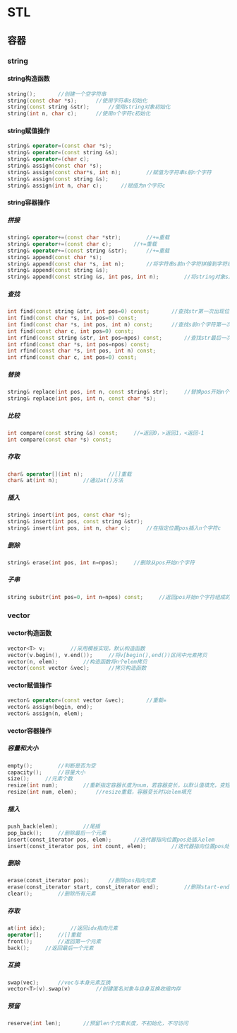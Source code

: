 # STL

## 容器

### string

#### string构造函数

```c++
string();		//创建一个空字符串
string(const char *s);		//使用字符串s初始化
string(const string &str);		//使用string对象初始化
string(int n, char c);		//使用n个字符c初始化
```



#### string赋值操作

```c++
string& operator=(const char *s);
string& operator=(const string &s);
string& operator=(char c);
string& assign(const char *s);
string& assign(const char*s, int n);		//赋值为字符串s前n个字符
string& assign(const string &s);
string& assign(int n, char c);		//赋值为n个字符c
```



#### string容器操作

##### 拼接

```c++
string& operator+=(const char *str);		//+=重载
string& operator+=(const char c);		//+=重载
string& operator+=(const string &str);		//+=重载
string& append(const char *s);
string& append(const char *s, int n);		//将字符串s前n个字符拼接到字符串结尾
string& append(const string &s);
string& append(const string &s, int pos, int n);		//将string对象s从pos开始n个字符拼接到字符串结尾
```

##### 查找

```c++
int find(const string &str, int pos=0) const;		//查找str第一次出现位置，从pos查找
int find(const char *s, int pos=0) const;
int find(const char *s, int pos, int n) const;		//查找s前n个字符第一次出现位置，从pos查找
int find(const char c, int pos=0) const;
int rfind(const string &str, int pos=npos) const;		//查找str最后一次出现位置，从pos查找
int rfind(const char *s, int pos=npos) const;
int rfind(const char *s, int pos, int n) const;
int rfind(const char c, int pos=0) const;
```

##### 替换

```c++
string& replace(int pos, int n, const string& str);		//替换pos开始n个字符为字符串str
string& replace(int pos, int n, const char *s);
```

##### 比较

```c++
int compare(const string &s) const;		//=返回0，>返回1，<返回-1
int compare(const char *s) const;
```

##### 存取

```c++
char& operator[](int n);		//[]重载
char& at(int n);		//通过at()方法
```

##### 插入

```c++
string& insert(int pos, const char *s);
string& insert(int pos, const string &str);
string& insert(int pos, int n, char c);		//在指定位置pos插入n个字符c
```

##### 删除

```c++
string& erase(int pos, int n=npos);		//删除从pos开始n个字符
```

##### 子串

```c++
string substr(int pos=0, int n=npos) const;		//返回pos开始n个字符组成的字符串
```



### vector

#### vector构造函数

```c++
vector<T> v;		//采用模板实现，默认构造函数
vector(v.begin(), v.end());		//将v[begin(),end())区间中元素拷贝
vector(n, elem);		//构造函数将n个elem拷贝
vector(const vector &vec);		//拷贝构造函数
```



#### vector赋值操作

```c++
vector& operator=(const vector &vec);		//重载=
vector& assign(begin, end);
vector& assign(n, elem);
```



#### vector容器操作

##### 容量和大小

```c++
empty();		//判断是否为空
capacity();		//容量大小
size();		//元素个数
resize(int num);		//重新指定容器长度为num，若容器变长，以默认值填充，变短则删除超出部分
resize(int num, elem);		//resize重载，容器变长时以elem填充
```

##### 插入

```c++
push_back(elem);		//尾插
pop_back();		//删除最后一个元素
insert(const_iterator pos, elem);		//迭代器指向位置pos处插入elem
insert(const_iterator pos, int count, elem);		//迭代器指向位置pos处插入count个elem
```

##### 删除

```c++
erase(const_iterator pos);		//删除pos指向元素
erase(const_iterator start, const_iterator end);		//删除start-end之间元素
clear();		//删除所有元素
```

##### 存取

```c++
at(int idx);		//返回idx指向元素
operator[];		//[]重载
front();		//返回第一个元素
back();		//返回最后一个元素
```

##### 互换

```c++
swap(vec);		//vec与本身元素互换
vector<T>(v).swap(v)		//创建匿名对象与自身互换收缩内存
```

##### 预留

```c++
reserve(int len);		//预留len个元素长度，不初始化，不可访问
```

